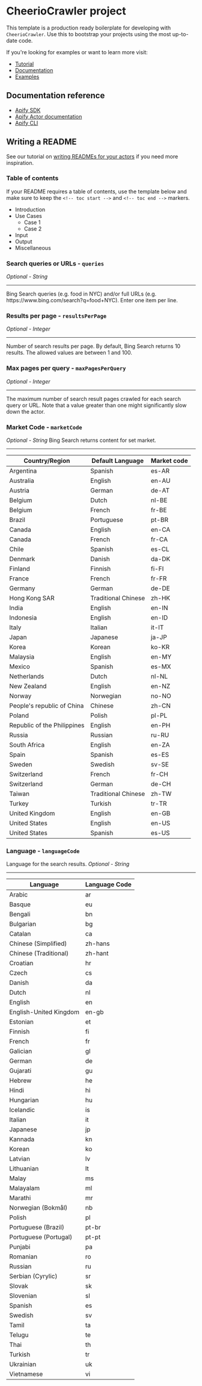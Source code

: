 # CheerioCrawler project

This template is a production ready boilerplate for developing with `CheerioCrawler`.
Use this to bootstrap your projects using the most up-to-date code.

If you're looking for examples or want to learn more visit:

- [Tutorial](https://sdk.apify.com/docs/guides/getting-started#cheeriocrawler-aka-jquery-crawler)
- [Documentation](https://sdk.apify.com/docs/api/cheerio-crawler)
- [Examples](https://sdk.apify.com/docs/examples/cheerio-crawler)

## Documentation reference

- [Apify SDK](https://sdk.apify.com/)
- [Apify Actor documentation](https://docs.apify.com/actor)
- [Apify CLI](https://docs.apify.com/cli)

## Writing a README

See our tutorial on [writing READMEs for your actors](https://help.apify.com/en/articles/2912548-how-to-write-great-readme-for-your-actors) if you need more inspiration.

### Table of contents

If your README requires a table of contents, use the template below and make sure to keep the `<!-- toc start -->` and `<!-- toc end -->` markers.

<!-- toc start -->
- Introduction
- Use Cases
  - Case 1
  - Case 2
- Input
- Output
- Miscellaneous
 <!-- toc end -->

### Search queries or URLs - ```queries```
*Optional - String*
<hr>
Bing Search queries (e.g. food in NYC) and/or full URLs (e.g. https://www.bing.com/search?q=food+NYC). Enter one item per line.

### Results per page - ```resultsPerPage```
*Optional - Integer*
<hr>
Number of search results per page. By default, Bing Search returns 10 results. The allowed values are between 1 and 100.

### Max pages per query - ```maxPagesPerQuery```
*Optional - Integer*
<hr>
The maximum number of search result pages crawled for each search query or URL. Note that a value greater than one might significantly slow down the actor.

### Market Code - ```marketCode```
*Optional - String*
Bing Search returns content for set market.
<hr>

Country/Region|Default Language|Market code
|---|---|---
Argentina|Spanish|es-AR
Australia|English|en-AU
Austria|German|de-AT
Belgium|Dutch|nl-BE
Belgium|French|fr-BE
Brazil|Portuguese|pt-BR
Canada|English|en-CA
Canada|French|fr-CA
Chile|Spanish|es-CL
Denmark|Danish|da-DK
Finland|Finnish|fi-FI
France|French|fr-FR
Germany|German|de-DE
Hong Kong SAR|Traditional Chinese|zh-HK
India|English|en-IN
Indonesia|English|en-ID
Italy|Italian|it-IT
Japan|Japanese|ja-JP
Korea|Korean|ko-KR
Malaysia|English|en-MY
Mexico|Spanish|es-MX
Netherlands|Dutch|nl-NL
New Zealand|English|en-NZ
Norway|Norwegian|no-NO
People's republic of China|Chinese|zh-CN
Poland|Polish|pl-PL
Republic of the Philippines|English|en-PH
Russia|Russian|ru-RU
South Africa|English|en-ZA
Spain|Spanish|es-ES
Sweden|Swedish|sv-SE
Switzerland|French|fr-CH
Switzerland|German|de-CH
Taiwan|Traditional Chinese|zh-TW
Turkey|Turkish|tr-TR
United Kingdom|English|en-GB
United States|English|en-US
United States|Spanish|es-US

### Language - ```languageCode```
Language for the search results.
*Optional - String*
<hr>

|Language|Language Code|
|---|---|
Arabic|ar
Basque|eu
Bengali|bn
Bulgarian|bg
Catalan|ca
Chinese (Simplified)|zh-hans
Chinese (Traditional)|zh-hant
Croatian|hr
Czech|cs
Danish|da
Dutch|nl
English|en
English-United Kingdom|en-gb
Estonian|et
Finnish|fi
French|fr
Galician|gl
German|de
Gujarati|gu
Hebrew|he
Hindi|hi
Hungarian|hu
Icelandic|is
Italian|it
Japanese|jp
Kannada|kn
Korean|ko
Latvian|lv
Lithuanian|lt
Malay|ms
Malayalam|ml
Marathi|mr
Norwegian (Bokmål)|nb
Polish|pl
Portuguese (Brazil)|pt-br
Portuguese (Portugal)|pt-pt
Punjabi|pa
Romanian|ro
Russian|ru
Serbian (Cyrylic)|sr
Slovak|sk
Slovenian|sl
Spanish|es
Swedish|sv
Tamil|ta
Telugu|te
Thai|th
Turkish|tr
Ukrainian|uk
Vietnamese|vi

